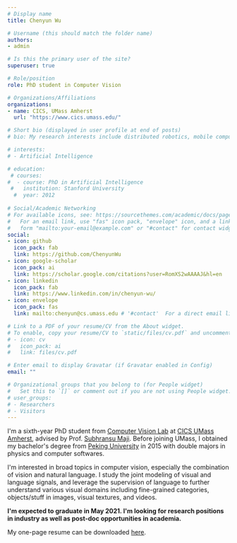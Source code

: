 ```yaml
---
# Display name
title: Chenyun Wu

# Username (this should match the folder name)
authors:
- admin

# Is this the primary user of the site?
superuser: true

# Role/position
role: PhD student in Computer Vision

# Organizations/Affiliations
organizations:
- name: CICS, UMass Amherst
  url: "https://www.cics.umass.edu/"

# Short bio (displayed in user profile at end of posts)
# bio: My research interests include distributed robotics, mobile computing and programmable matter.

# interests:
# - Artificial Intelligence

# education:
 # courses:
#  - course: PhD in Artificial Intelligence
 #   institution: Stanford University
  #  year: 2012
 
# Social/Academic Networking
# For available icons, see: https://sourcethemes.com/academic/docs/page-builder/#icons
#   For an email link, use "fas" icon pack, "envelope" icon, and a link in the
#   form "mailto:your-email@example.com" or "#contact" for contact widget.
social:
- icon: github
  icon_pack: fab
  link: https://github.com/ChenyunWu
- icon: google-scholar
  icon_pack: ai
  link: https://scholar.google.com/citations?user=RomXS2wAAAAJ&hl=en
- icon: linkedin
  icon_pack: fab
  link: https://www.linkedin.com/in/chenyun-wu/
- icon: envelope
  icon_pack: fas
  link: mailto:chenyun@cs.umass.edu # '#contact'  For a direct email link, use "mailto:test@example.org".

# Link to a PDF of your resume/CV from the About widget.
# To enable, copy your resume/CV to `static/files/cv.pdf` and uncomment the lines below.
# - icon: cv
#   icon_pack: ai
#   link: files/cv.pdf

# Enter email to display Gravatar (if Gravatar enabled in Config)
email: ""

# Organizational groups that you belong to (for People widget)
#   Set this to `[]` or comment out if you are not using People widget.
# user_groups:
# - Researchers
# - Visitors
---
```

I'm a sixth-year PhD student from [Computer Vision Lab](http://vis-www.cs.umass.edu/) at [CICS UMass Amherst](https://www.cics.umass.edu/), advised by Prof. [Subhransu Maji](https://people.cs.umass.edu/~smaji/). Before joining UMass, I obtained my bachelor's degree from [Peking University](http://english.pku.edu.cn/) in 2015 with double majors in physics and computer softwares.

I'm interested in broad topics in computer vision, especially the combination of vision and natural language. I study the joint modeling of visual and language signals, and leverage the supervision of language to further understand various visual domains including fine-grained categories, objects/stuff in images, visual textures, and videos.

**I'm expected to graduate in May 2021. I'm looking for research positions in industry as well as post-doc opportunities in academia.** 

My one-page resume can be downloaded [here](files/ChenyunWu_UMassAmherst_ComputerVisionResearch.pdf).
